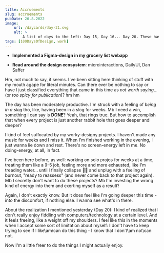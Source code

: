 ```yaml
---
title: Accruements
slug: accruements
pubDate: 26.8.2022
image:
    url: /daycards/day-21.svg
    alt: >
        A list of days to the left: Day 15, Day 16... Day 20. These have a checkmark to the right. On the top is Day 21, unchecked. Thick gold-colored bars frame the sides of the list. A slightly darker, wheat-colored bar runs through the middle of the list from top to bottom, filling the space between the days and the checkmarks. Text, extending through this bar into a blue bar at the bottom: 100 Days of Design.
tags: [100DaysOfDesign, work]
---
```


-   **Implemented a Figma-design in my grocery list webapp**

-   **Read around the design ecosystem**: microinteractions, DailyUI, Dan Saffer

Hm, not much to say, it seems. I've been sitting here thinking of stuff with my mouth agape for literal minutes. Can there ever be nothing to say or have I just classified everything that came in this time as _not worth saying_... (or _too spicy for publication_)? hm hm

The day has been moderately productive. I'm struck with a feeling of _being in a slog_ tho, like, having been in a slog for weeks. Mb I need a win, something I can say is **DONE**? Yeah, that rings true. But how to accomplish that when every project is just another rabbit hole that goes deeper and deeper?

I kind of feel suffocated by my worky-designy projects. I haven't made any music for weeks and I miss it. When I'm finished working in the evening, I just wanna lie down and rest. There's no screen-energy left in me. No doing-energy, at all, in fact.

I've been here before, as well: working on solo projos for weeks at a time, treating them like a 9-5 job, feeling more and more exhausted, like I'm treading water... until I finally collapse 😮‍💨 and unplug with a feeling of burnout, "ready to reassess" (and never come back to that project again). Mb I secretly don't want to do these projects? Mb I'm investing the wrong kind of energy into them and exerting myself as a result?

Again, I don't exactly know. But it does feel like I'm going deeper this time - into the discomfort, if nothing else. I wanna see what's in there.

About the realization I mentioned yesterday (Day 20): I kind of realized that I don't really enjoy fiddling with computers/technology at a certain level. And it feels freeing, like a weight off my shoulders. I feel like this in the moments when I accept some sort of limitation about myself: I don't have to keep trying to see if I like\am\can do this thing - I know that I don't\am not\can not.

Now I'm a little freer to do the things I might actually enjoy.
